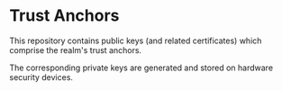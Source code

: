 # Trust Anchors

This repository contains public keys (and related certificates) which
comprise the realm's trust anchors.

The corresponding private keys are generated and stored on hardware
security devices.

